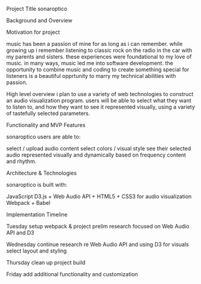 Project Title
sonaroptico


Background and Overview

Motivation for project

music has been a passion of mine for as long as i can remember. 
while growing up i remember listening to classic rock on the radio in the car with my parents and sisters.
these experiences were foundational to my love of music.
in many ways, music led me into software development. 
the opportunity to combine music and coding to create something special for listeners is a beautiful opprtunity to marry my technical abilities with passion. 

High level overview
i plan to use a variety of web technologies to construct an audio visualization program.
users will be able to select what they want to listen to, and how they want to see it represented visually, using a variety of tastefully selected parameters.


Functionality and MVP Features

sonaroptico users are able to:

select / upload audio content
select colors / visual style 
see their selected audio represented visually and dynamically based on frequency content and rhythm.


Architecture & Technologies

sonaroptico is built with:

JavaScript
D3.js + Web Audio API + HTML5 + CSS3 for audio visualization
Webpack + Babel


Implementation Timeline

Tuesday
setup webpack & project
prelim research focused on Web Audio API and D3

Wednesday
continue research re Web Audio API and using D3 for visuals
select layout and styling

Thursday
clean up project build

Friday
add additional functionality and customization